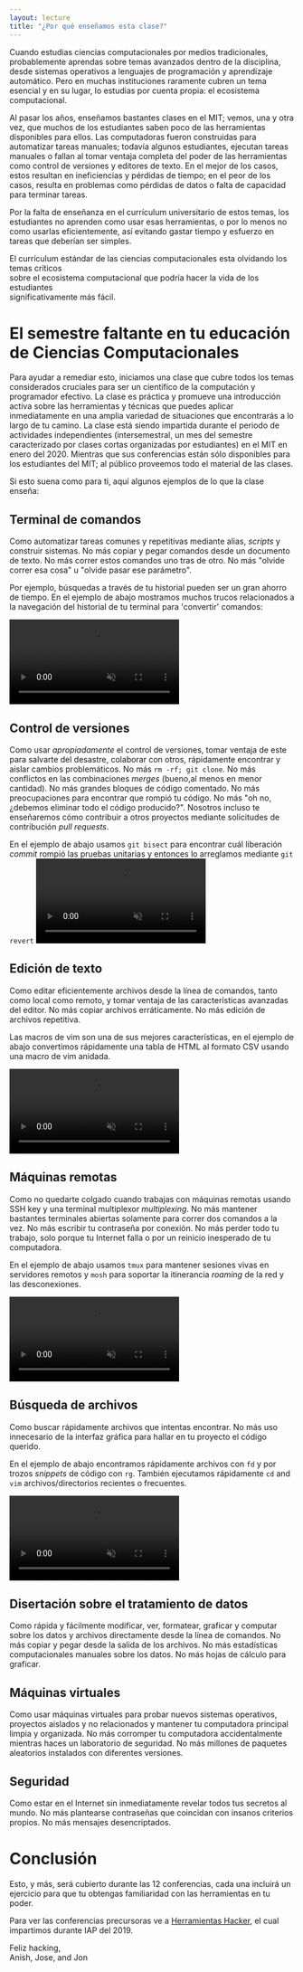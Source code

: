 ```yaml
---
layout: lecture
title: "¿Por qué enseñamos esta clase?"
---
```

Cuando estudias ciencias computacionales por medios tradicionales, probablemente 
aprendas sobre temas avanzados dentro de la disciplina, desde sistemas operativos a 
lenguajes de programación y aprendizaje automático. Pero en muchas instituciones raramente cubren 
un tema esencial y en su lugar, lo estudias por cuenta propia: el ecosistema computacional.
 
Al pasar los años, enseñamos bastantes clases en el MIT; vemos, una y otra vez, que muchos de 
los estudiantes saben poco de las herramientas disponibles para ellos.
Las computadoras fueron construidas para automatizar tareas manuales; todavía algunos
estudiantes, ejecutan tareas manuales o fallan al tomar ventaja completa del poder
de las herramientas como control de versiones y editores de texto. 
En el mejor de los casos, estos resultan en ineficiencias y pérdidas de tiempo; en el peor de los casos,
resulta en problemas como pérdidas de datos o falta de capacidad para terminar tareas.

Por la falta de enseñanza en el currículum  universitario de estos temas, los estudiantes no aprenden 
como usar esas herramientas, o por lo menos no como usarlas eficientemente, así evitando gastar tiempo y 
esfuerzo en tareas que deberían ser simples.

El currículum estándar de las ciencias computacionales esta olvidando los temas críticos    
sobre el ecosistema computacional que podría hacer la vida de los estudiantes    
significativamente más fácil.


# El semestre faltante en tu educación de Ciencias Computacionales

Para ayudar a remediar esto, iniciamos una clase que cubre todos los temas considerados 
cruciales para ser un científico de la computación y programador efectivo. La clase es 
práctica y promueve una introducción activa sobre las herramientas y técnicas que puedes 
aplicar inmediatamente en una amplia variedad de situaciones que encontrarás a 
lo largo de tu camino.  La clase está siendo impartida durante el periodo de actividades independientes 
(intersemestral, un mes del semestre caracterizado por clases cortas organizadas por estudiantes)
en el MIT en enero del 2020. Mientras que sus conferencias están sólo disponibles para los
estudiantes del MIT; al público proveemos todo el material de las clases.

Si esto suena como para ti, aquí algunos ejemplos de lo que la clase enseña:

## Terminal de comandos

Como automatizar tareas comunes y repetitivas mediante alias, _scripts_ y construir sistemas.
No más copiar y pegar comandos desde un documento de texto. No más correr estos comandos uno 
tras de otro. No más "olvide correr esa cosa" u "olvide pasar ese parámetro".

Por ejemplo, búsquedas a través de tu historial pueden ser un gran ahorro de tiempo. En el ejemplo
de abajo mostramos muchos trucos relacionados a la navegación del historial de tu terminal para 'convertir' comandos:

<video autoplay="autoplay" loop="loop" controls muted playsinline  oncontextmenu="return false;"  preload="auto"  class="demo">
  <source src="/static/media/demos/history.mp4" type="video/mp4">
</video>

## Control de versiones

Como usar _apropiadamente_ el control de versiones, tomar ventaja de este 
para salvarte del desastre, colaborar con otros, rápidamente encontrar y aislar cambios problemáticos. 
No más `rm -rf; git clone`. No más conflictos en las combinaciones *merges* (bueno,al menos en menor cantidad).
No más grandes bloques de código comentado. No más preocupaciones para encontrar
que rompió tu código. No más "oh no, ¿debemos eliminar todo el código producido?". 
Nosotros incluso te enseñaremos cómo contribuir a otros proyectos mediante solicitudes de contribución *pull requests*.

En el ejemplo de abajo usamos `git bisect` para encontrar cuál liberación *commit*
rompió las pruebas unitarias y entonces lo arreglamos mediante `git revert`
<video autoplay="autoplay" loop="loop" controls muted playsinline  oncontextmenu="return false;"  preload="auto"  class="demo">
  <source src="/static/media/demos/git.mp4" type="video/mp4">
</video>

## Edición de texto

Como editar eficientemente archivos desde la línea de comandos, tanto como local como
remoto, y tomar ventaja de las características avanzadas del editor. No más
copiar archivos erráticamente. No más edición de archivos repetitiva.

Las macros de vim son una de sus mejores características, en el ejemplo de 
abajo convertimos rápidamente una tabla de HTML al formato CSV usando una macro de vim anidada.  

<video autoplay="autoplay" loop="loop" controls muted playsinline  oncontextmenu="return false;"  preload="auto"  class="demo">
  <source src="/static/media/demos/vim.mp4" type="video/mp4">
</video>

## Máquinas remotas

Como no quedarte colgado cuando trabajas con máquinas remotas usando SSH key y
una terminal multiplexor *multiplexing*. No más mantener bastantes terminales abiertas 
solamente para correr dos comandos a la vez. No más escribir tu contraseña por conexión. 
No más perder todo tu trabajo, solo porque tu Internet falla o por un reinicio inesperado de tu computadora.

En el ejemplo de abajo usamos `tmux` para mantener sesiones vivas en servidores remotos y `mosh` para soportar la itinerancia *roaming* de la red y las desconexiones.

<video autoplay="autoplay" loop="loop" controls muted playsinline  oncontextmenu="return false;"  preload="auto"  class="demo">
  <source src="/static/media/demos/ssh.mp4" type="video/mp4">
</video>

## Búsqueda de archivos 

Como buscar rápidamente archivos que intentas encontrar. No más
uso innecesario de la interfaz gráfica para hallar en tu proyecto el
código querido.

En el ejemplo de abajo encontramos rápidamente archivos con `fd` y 
por trozos *snippets* de código con `rg`. También ejecutamos rápidamente 
`cd` and `vim` archivos/directorios recientes o frecuentes.

<video autoplay="autoplay" loop="loop" controls muted playsinline  oncontextmenu="return false;"  preload="auto"  class="demo">
  <source src="/static/media/demos/find.mp4" type="video/mp4">
</video>

## Disertación sobre el tratamiento de datos

Como rápida y fácilmente modificar, ver, formatear, graficar y computar
sobre los datos y archivos directamente desde la línea de comandos.
No más copiar y pegar desde la salida de los archivos. No más estadísticas computacionales manuales sobre los datos. No más hojas de cálculo para graficar.

## Máquinas virtuales

Como usar máquinas virtuales para probar nuevos sistemas operativos, proyectos
aislados y no relacionados y mantener tu computadora principal limpia y organizada. 
No más corromper tu computadora accidentalmente mientras haces un laboratorio de seguridad.
No más millones de paquetes aleatorios instalados con diferentes versiones.

## Seguridad

Como estar en el Internet sin inmediatamente revelar todos tus secretos al mundo.
No más plantearse contraseñas que coincidan con insanos criterios propios. No
más mensajes desencriptados. 


# Conclusión
Esto, y más, será cubierto durante las 12 conferencias, cada una incluirá un
ejercicio para que tu obtengas familiaridad con las herramientas en tu poder.

Para ver las conferencias precursoras ve a [Herramientas Hacker](https://hacker-tools.github.io/lectures/),
el cual impartimos durante IAP del 2019.

Feliz hacking,<br>
Anish, Jose, and Jon
